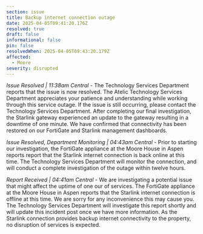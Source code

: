 ```yaml
---
section: issue
title: Backup internet connection outage
date: 2025-04-05T09:41:20.176Z
resolved: true
draft: false
informational: false
pin: false
resolvedWhen: 2025-04-05T09:43:20.179Z
affected:
  - Moore
severity: disrupted
---
```

*Issue Resolved | 11:38am Central* - The Technology Services Department reports that the issue is now resolved. The Atelic Technology Services Department appreciates your patience and understanding while working through this service outage. If the issue is still occurring, please contact the Technology Services Department. After completing our final investigation, the Starlink gateway experienced an update to the gateway resulting in a downtime of one minute. We have confirmed that connectivity has been restored on our FortiGate and Starlink management dashboards.

*Issue Resolved, Department Monitoring | 04:43am Central* - Prior to starting our investigation, the FortiGate appliance at the Moore House in Aspen reports report that the Starlink internet connection is back online at this time. The Technology Services Department will monitor the connection, and will conduct a complete investigation of the outage within twelve hours.

*Report Received | 04:41am Central* - We are investigating a potential issue that might affect the uptime of one our of services. The FortiGate appliance at the Moore House in Aspen reports that the Starlink internet connection is offline at this time. We are sorry for any inconvenience this may cause you. The Technology Services Department will investigate this report shortly and will update this incident post once we have more information. As the Starlink connection provides backup internet connectivity to the property, no disruption of services is expected.